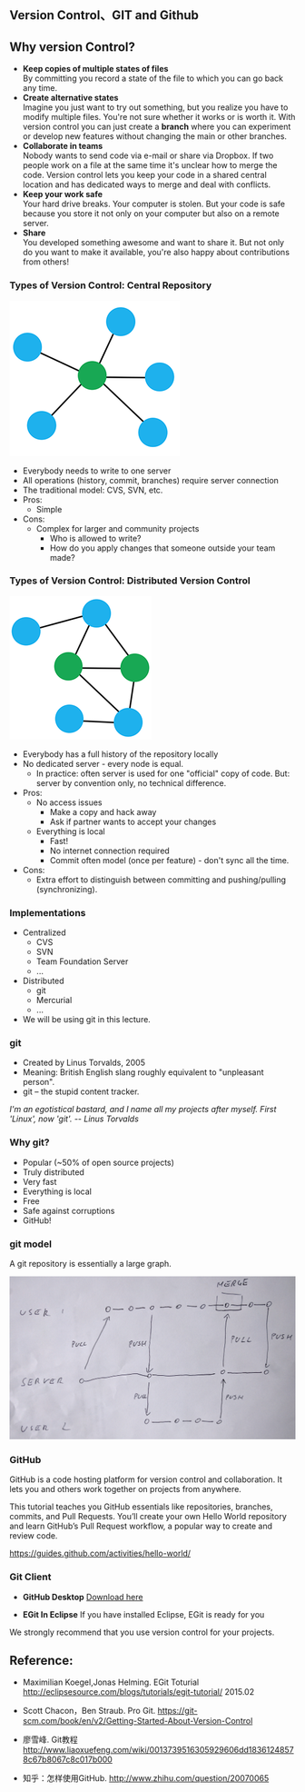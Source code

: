 ## Version Control、GIT and Github

## Why version Control?
 
 * **Keep copies of multiple states of files**   
  By committing you record a state of the file to which you can go back any time.
 * **Create alternative states**  
 Imagine you just want to try out something, but you realize you have to modify multiple files. You're not sure whether it works or is worth it. With version control you can just create a **branch** where you can experiment or develop new features without changing the main or other branches.
 * **Collaborate in teams**   
 Nobody wants to send code via e-mail or share via Dropbox. If two people work on a file at the same time it's unclear how to merge the code. Version control lets you keep your code in a shared central location and has dedicated ways to merge and deal with conflicts. 
 * **Keep your work safe**  
 Your hard drive breaks. Your computer is stolen. But your code is safe because you store it not only on your computer but also on a remote server. 
 * **Share**  
 You developed something awesome and want to share it. But not only do you want to make it available, you're also happy about contributions from others! 



### Types of Version Control: Central Repository

![Version Control with Central Repository](./img/vc-centralized.png)

 * Everybody needs to write to one server
 * All operations (history, commit, branches) require server connection
 * The traditional model: CVS, SVN, etc. 
 * Pros: 
   * Simple
 * Cons: 
   * Complex for larger and community projects
        * Who is allowed to write? 
        * How do you apply changes that someone outside your team made? 
        


### Types of Version Control: Distributed Version Control


![Distribute Version Control](./img/vc-distributed.png)

 * Everybody has a full history of the repository locally
 * No dedicated server - every node is equal.
   * In practice: often server is used for one "official" copy of code.
    But: server by convention only, no technical difference.
 * Pros: 
    * No access issues
        * Make a copy and hack away
        * Ask if partner wants to accept your changes
    * Everything is local
        * Fast!
        * No internet connection required
        * Commit often model (once per feature) - don't sync all the time.
 * Cons:
    * Extra effort to distinguish between committing and pushing/pulling (synchronizing). 

### Implementations

 * Centralized
    * CVS
    * SVN
    * Team Foundation Server 
    * ...
 * Distributed
    * git
    * Mercurial
    * ...
 * We will be using git in this lecture. 
 
### git

 * Created by Linus Torvalds, 2005
 * Meaning: British English slang roughly equivalent to "unpleasant person". 
 * git – the stupid content tracker.

*I'm an egotistical bastard, and I name all my projects after myself. First 'Linux', now 'git'. -- Linus Torvalds*

### Why git?

 * Popular (~50% of open source projects)
 * Truly distributed
 * Very fast
 * Everything is local
 * Free
 * Safe against corruptions
 * GitHub!
 
### git model 
 
A git repository is essentially a large graph.

![git sketch](./img/git_user_server_interaction.jpg)

### GitHub

GitHub is a code hosting platform for version control and collaboration. It lets you and others work together on projects from anywhere.

This tutorial teaches you GitHub essentials like repositories, branches, commits, and Pull Requests. You’ll create your own Hello World repository and learn GitHub’s Pull Request workflow, a popular way to create and review code.

https://guides.github.com/activities/hello-world/

### Git Client

* **GitHub Desktop** 
  [Download here](https://desktop.github.com/)
  
* **EGit In Eclipse** 
  If you have installed Eclipse, EGit is ready for you
  
 

We strongly recommend that you use version control for your projects. 
## Reference:

* Maximilian Koegel,Jonas Helming. EGit Toturial http://eclipsesource.com/blogs/tutorials/egit-tutorial/    2015.02

* Scott Chacon，Ben Straub. Pro Git. https://git-scm.com/book/en/v2/Getting-Started-About-Version-Control

* 廖雪峰. Git教程  http://www.liaoxuefeng.com/wiki/0013739516305929606dd18361248578c67b8067c8c017b000

* 知乎：怎样使用GitHub. http://www.zhihu.com/question/20070065